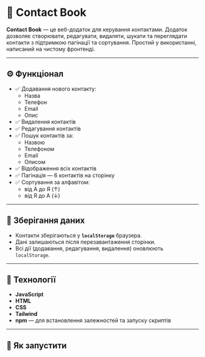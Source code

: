 # 📒 Contact Book

**Contact Book** — це веб-додаток для керування контактами. Додаток дозволяє створювати, редагувати, видаляти, шукати та переглядати контакти з підтримкою пагінації та сортування. Простий у використанні, написаний на чистому фронтенді.

---

## ⚙️ Функціонал

- ✅ Додавання нового контакту:
  - Назва
  - Телефон
  - Email
  - Опис
- ✅ Видалення контактів
- ✅ Редагування контактів
- ✅ Пошук контактів за:
  - Назвою
  - Телефоном
  - Email
  - Описом
- ✅ Відображення всіх контактів
- ✅ Пагінація — 6 контактів на сторінку
- ✅ Сортування за алфавітом:
  - від А до Я (↑)
  - від Я до А (↓)

---

## 💾 Зберігання даних

- Контакти зберігаються у **`localStorage`** браузера.
- Дані залишаються після перезавантаження сторінки.
- Всі дії (додавання, редагування, видалення) оновлюють `localStorage`.

---

## 🧱 Технології

- **JavaScript**
- **HTML**
- **CSS**
- **Tailwind** 
- **npm** — для встановлення залежностей та запуску скриптів

---

## 🚀 Як запустити



